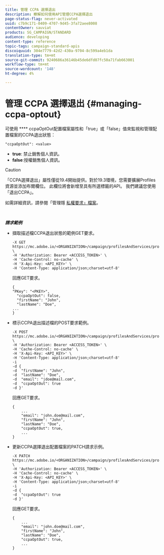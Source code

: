 ```yaml
---
title: 管理 CCPA 選擇退出
description: 瞭解如何使用API管理CCPA選擇退出
page-status-flag: never-activated
uuid: c7b9c171-0409-4707-9d45-3fa72aee8008
contentOwner: sauviat
products: SG_CAMPAIGN/STANDARD
audience: developing
content-type: reference
topic-tags: campaign-standard-apis
discoiquuid: 304e7779-42d2-430a-9704-8c599a4eb1da
translation-type: tm+mt
source-git-commit: 9240686a36146b45de6dfd07fc50a71fab663001
workflow-type: tm+mt
source-wordcount: '148'
ht-degree: 4%

---
```



# 管理 CCPA 選擇退出 {#managing-ccpa-optout}

可使用 **** ccpaOptOut配置檔案屬性和「true」或「false」值來監視和管理配置檔案的CCPA退出狀態：

`"ccpaOptOut": <value>`

* **true**: 禁止銷售個人資訊。
* **false**:授權銷售個人資訊。

>[!CAUTION]
>
>「CCPA選擇退出」屬性僅從19.4開始提供。對於19.3環境，您需要擴展Profiles資源並添加布爾欄位。 此欄位將會新增至具有所選標籤的API。 我們建議您使用「退出CCPA」。
>
>如需詳細資訊，請參閱「管理隱 [私權要求」檔案](../../start/using/privacy-requests.md#sale-of-personal-information-ccpa)。

<br/>

***請求範例***

* 擷取描述檔CCPA退出狀態的範例GET要求。

   ```
   -X GET https://mc.adobe.io/<ORGANIZATION>/campaign/profilesAndServices/profile/<PKEY> \
   -H 'Authorization: Bearer <ACCESS_TOKEN>' \
   -H 'Cache-Control: no-cache' \
   -H 'X-Api-Key: <API_KEY>' \
   -H 'Content-Type: application/json;charset=utf-8'
   ```

   回應GET要求。

   ```
   {
   "PKey": "<PKEY>",
     "ccpaOptOut": false,
     "firstName": "John",
     "lastName": "Doe",
   ...
   }
   ```

* 標示CCPA退出描述檔的POST要求範例。

   ```
   -X POST https://mc.adobe.io/<ORGANIZATION>/campaign/profilesAndServices/profile/ \
   -H 'Authorization: Bearer <ACCESS_TOKEN>' \
   -H 'Cache-Control: no-cache' \
   -H 'X-Api-Key: <API_KEY>' \
   -H 'Content-Type: application/json;charset=utf-8'
   -i
   -d {
   -d  "firstName": "John",
   -d  "lastName": "Doe",
   -d  "email": "jdoe@mail.com",
   -d  "ccpaOptOut": true
   -d }'
   ```

   回應GET要求。

   ```
   {
       ...
       "email": "john.doe@mail.com",
       "firstName": "John",
       "lastName": "Doe",
       "ccpaOptOut": true,
       ...
   }
   ```

* 更新CCPA選擇退出配置檔案的PATCH請求示例。

   ```
   -X PATCH https://mc.adobe.io/<ORGANIZATION>/campaign/profilesAndServices/profile/<PKEY> \
   -H 'Authorization: Bearer <ACCESS_TOKEN>' \
   -H 'Cache-Control: no-cache' \
   -H 'X-Api-Key: <API_KEY>' \
   -H 'Content-Type: application/json;charset=utf-8'
   -i
   -d {
   -d  "ccpaOptOut": true
   -d }'
   ```

   回應GET要求。

   ```
   {
       ...
       "email": "john.doe@mail.com",
       "firstName": "John",
       "lastName": "Doe",
       "ccpaOptOut": true,
       ...
   }
   ```
